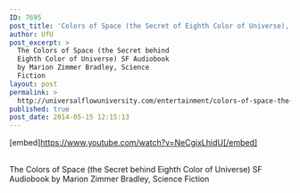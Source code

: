 ```yaml
---
ID: 7695
post_title: 'Colors of Space (the Secret of Eighth Color of Universe), SF  by Marion Zimmer Bradley'
author: UfU
post_excerpt: >
  The Colors of Space (the Secret behind
  Eighth Color of Universe) SF Audiobook
  by Marion Zimmer Bradley, Science
  Fiction
layout: post
permalink: >
  http://universalflowuniversity.com/entertainment/colors-of-space-the-secret-of-eighth-color-of-universe-sf-by-marion-zimmer-bradley/
published: true
post_date: 2014-05-15 12:15:13
---
```

[embed]https://www.youtube.com/watch?v=NeCgixLhidU[/embed]</br></br>
<p>The Colors of Space (the Secret behind Eighth Color of Universe) SF Audiobook by Marion Zimmer Bradley, Science Fiction</p>